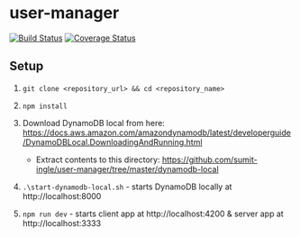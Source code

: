 # user-manager
[![Build Status](https://secure.travis-ci.org/sumit-ingle/user-manager.png?branch=master)](https://travis-ci.org/sumit-ingle/user-manager)
[![Coverage Status](https://coveralls.io/repos/sumit-ingle/user-manager/badge.svg?branch=master)](https://coveralls.io/r/sumit-ingle/user-manager/?branch=master)

## Setup

1) `git clone <repository_url> && cd <repository_name>`

2) `npm install`

3) Download DynamoDB local from here: https://docs.aws.amazon.com/amazondynamodb/latest/developerguide/DynamoDBLocal.DownloadingAndRunning.html <br />
    - Extract contents to this directory: https://github.com/sumit-ingle/user-manager/tree/master/dynamodb-local

4) `.\start-dynamodb-local.sh` - starts DynamoDB locally at http://localhost:8000

5) `npm run dev` - starts client app at http://localhost:4200 & server app at http://localhost:3333
